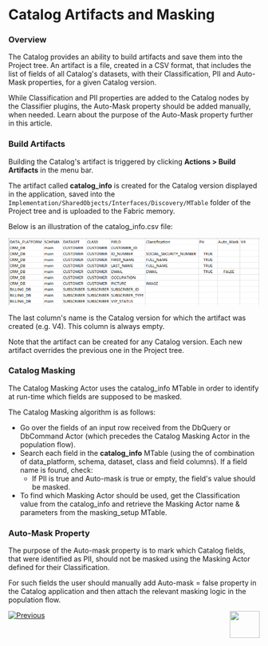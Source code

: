 <web>

# Catalog Artifacts and Masking

### Overview

The Catalog provides an ability to build artifacts and save them into the Project tree. An artifact is a file, created in a CSV format, that includes the list of fields of all Catalog's datasets, with their Classification, PII and Auto-Mask properties, for a given Catalog version.

While Classification and PII properties are added to the Catalog nodes by the Classifier plugins, the Auto-Mask property should be added manually, when needed. Learn about the purpose of the Auto-Mask property further in this article.

### Build Artifacts

Building the Catalog's artifact is triggered by clicking **Actions > Build Artifacts** in the menu bar.  

The artifact called **catalog_info** is created for the Catalog version displayed in the application, saved into the ```Implementation/SharedObjects/Interfaces/Discovery/MTable``` folder of the Project tree and is uploaded to the Fabric memory.

Below is an illustration of the catalog_info.csv file:

<img src="images/catalog_info_mtable.png" style="zoom:75%;" />

The last column's name is the Catalog version for which the artifact was created (e.g. V4). This column is always empty. 

Note that the artifact can be created for any Catalog version. Each new artifact overrides the previous one in the Project tree.

### Catalog Masking

The Catalog Masking Actor uses the catalog_info MTable in order to identify at run-time which fields are supposed to be masked. 

The Catalog Masking algorithm is as follows:

* Go over the fields of an input row received from the DbQuery or DbCommand Actor (which precedes the Catalog Masking Actor in the population flow).
* Search each field in the **catalog_info** MTable (using the of combination of data_platform, schema, dataset, class and field columns). If a field name is found, check:
  * If PII is true and Auto-mask is true or empty, the field's value should be masked. 
* To find which Masking Actor should be used, get the Classification value from the catalog_info and retrieve the Masking Actor name & parameters from the masking_setup MTable. 

### Auto-Mask Property

The purpose of the Auto-mask property is to mark which Catalog fields, that were identified as PII, should not be masked using the Masking Actor defined for their Classification. 

For such fields the user should manually add Auto-mask = false property in the Catalog application and then attach the relevant masking logic in the population flow.





[![Previous](/articles/images/Previous.png)](08_search_catalog.md)[<img align="right" width="60" height="54" src="/articles/images/Next.png">](10_catalog_APIs.md) 

</web>





